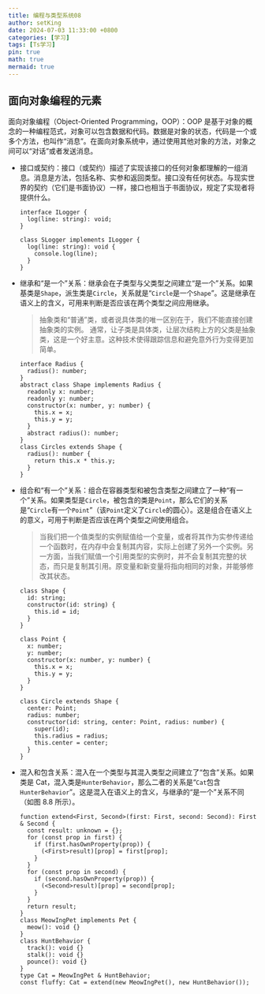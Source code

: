 ```yaml
---
title: 编程与类型系统08
author: setKing
date: 2024-07-03 11:33:00 +0800
categories: [学习]
tags: [Ts学习]
pin: true
math: true
mermaid: true
---
```


## 面向对象编程的元素

面向对象编程（Object-Oriented Programming，OOP）：OOP 是基于对象的概念的一种编程范式，对象可以包含数据和代码。数据是对象的状态，代码是一个或多个方法，也叫作“消息”。在面向对象系统中，通过使用其他对象的方法，对象之间可以“对话”或者发送消息。

- 接口或契约：接口（或契约）描述了实现该接口的任何对象都理解的一组消息。消息是方法，包括名称、实参和返回类型。接口没有任何状态。与现实世界的契约（它们是书面协议）一样，接口也相当于书面协议，规定了实现者将提供什么。

  ```
  interface ILogger {
    log(line: string): void;
  }

  class SLogger implements ILogger {
    log(line: string): void {
      console.log(line);
    }
  }
  ```

- 继承和“是一个”关系：继承会在子类型与父类型之间建立“是一个”关系。如果基类是`Shape`，派生类是`Circle`，关系就是“`Circle`是一个`Shape`”。这是继承在语义上的含义，可用来判断是否应该在两个类型之间应用继承。

  > 抽象类和“普通”类，或者说具体类的唯一区别在于，我们不能直接创建抽象类的实例。
  > 通常，让子类是具体类，让层次结构上方的父类是抽象类，这是一个好主意。这种技术使得跟踪信息和避免意外行为变得更加简单。

  ```
  interface Radius {
    radius(): number;
  }
  abstract class Shape implements Radius {
    readonly x: number;
    readonly y: number;
    constructor(x: number, y: number) {
      this.x = x;
      this.y = y;
    }
    abstract radius(): number;
  }
  class Circles extends Shape {
    radius(): number {
      return this.x * this.y;
    }
  }

  ```

- 组合和“有一个”关系：组合在容器类型和被包含类型之间建立了一种“有一个”关系。如果类型是`Circle`，被包含的类是`Point`，那么它们的关系是“`Circle`有一个`Point`”（该`Point`定义了`Circle`的圆心）。这是组合在语义上的意义，可用于判断是否应该在两个类型之间使用组合。

  > 当我们把一个值类型的实例赋值给一个变量，或者将其作为实参传递给一个函数时，在内存中会复制其内容，实际上创建了另外一个实例。另一方面，当我们赋值一个引用类型的实例时，并不会复制其完整的状态，而只是复制其引用。原变量和新变量将指向相同的对象，并能够修改其状态。

  ```
  class Shape {
    id: string;
    constructor(id: string) {
      this.id = id;
    }
  }

  class Point {
    x: number;
    y: number;
    constructor(x: number, y: number) {
      this.x = x;
      this.y = y;
    }
  }

  class Circle extends Shape {
    center: Point;
    radius: number;
    constructor(id: string, center: Point, radius: number) {
      super(id);
      this.radius = radius;
      this.center = center;
    }
  }
  ```

- 混入和包含关系：混入在一个类型与其混入类型之间建立了“包含”关系。如果类是 Cat，混入类是`HunterBehavior`，那么二者的关系是“`Cat`包含`HunterBehavior`”。这是混入在语义上的含义，与继承的“是一个”关系不同（如图 8.8 所示）。

  ```
  function extend<First, Second>(first: First, second: Second): First & Second {
    const result: unknown = {};
    for (const prop in first) {
      if (first.hasOwnProperty(prop)) {
        (<First>result)[prop] = first[prop];
      }
    }
    for (const prop in second) {
      if (second.hasOwnProperty(prop)) {
        (<Second>result)[prop] = second[prop];
      }
    }
    return result;
  }
  class MeowIngPet implements Pet {
    meow(): void {}
  }
  class HuntBehavior {
    track(): void {}
    stalk(): void {}
    pounce(): void {}
  }
  type Cat = MeowIngPet & HuntBehavior;
  const fluffy: Cat = extend(new MeowIngPet(), new HuntBehavior());

  ```
